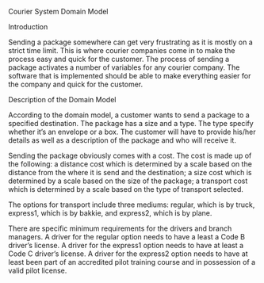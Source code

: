 Courier System Domain Model

Introduction

Sending a package somewhere can get very frustrating as it is mostly on a strict time limit. This is where courier companies come in to make the process easy and quick for the customer. 
The process of sending a package activates a number of variables for any courier company. The software that is implemented should be able to make everything easier for the company and quick for the customer.
 
Description of the Domain Model

According to the domain model, a customer wants to send a package to a specified destination. The package has a size and a type. The type specify whether it’s an envelope or a box. The customer will have to provide his/her details as well as a description of the package and who will receive it.

Sending the package obviously comes with a cost. The cost is made up of the following: a distance cost which is determined by a scale based on the distance from the where it is send and the destination; a size cost which is determined by a scale based on the size of the package; a transport cost which is determined by a scale based on the type of transport selected. 

The options for transport include three mediums: regular, which is by truck, express1, which is by bakkie, and express2, which is by plane.

There are specific minimum requirements for the drivers and branch managers. A driver for the regular option needs to have a least a Code B driver’s license. A driver for the express1 option needs to have at least a Code C driver’s license. A driver for the express2 option needs to have at least been part of an accredited pilot training course and in possession of a valid pilot license.
